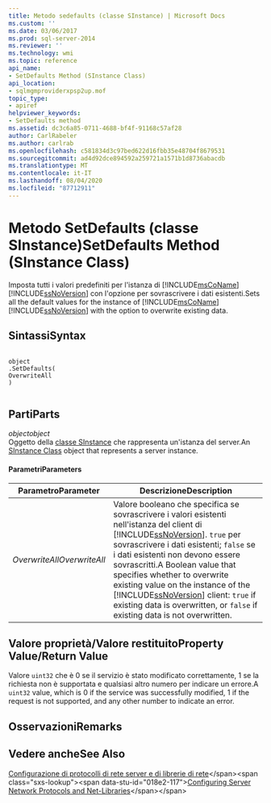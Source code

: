```yaml
---
title: Metodo sedefaults (classe SInstance) | Microsoft Docs
ms.custom: ''
ms.date: 03/06/2017
ms.prod: sql-server-2014
ms.reviewer: ''
ms.technology: wmi
ms.topic: reference
api_name:
- SetDefaults Method (SInstance Class)
api_location:
- sqlmgmproviderxpsp2up.mof
topic_type:
- apiref
helpviewer_keywords:
- SetDefaults method
ms.assetid: dc3c6a85-0711-4688-bf4f-91168c57af28
author: CarlRabeler
ms.author: carlrab
ms.openlocfilehash: c581834d3c97bed622d16fbb35e48704f8679531
ms.sourcegitcommit: ad4d92dce894592a259721a1571b1d8736abacdb
ms.translationtype: MT
ms.contentlocale: it-IT
ms.lasthandoff: 08/04/2020
ms.locfileid: "87712911"
---
```

# <a name="setdefaults-method-sinstance-class"></a><span data-ttu-id="018e2-102">Metodo SetDefaults (classe SInstance)</span><span class="sxs-lookup"><span data-stu-id="018e2-102">SetDefaults Method (SInstance Class)</span></span>
  <span data-ttu-id="018e2-103">Imposta tutti i valori predefiniti per l'istanza di [!INCLUDE[msCoName](../../../includes/msconame-md.md)] [!INCLUDE[ssNoVersion](../../../includes/ssnoversion-md.md)] con l'opzione per sovrascrivere i dati esistenti.</span><span class="sxs-lookup"><span data-stu-id="018e2-103">Sets all the default values for the instance of [!INCLUDE[msCoName](../../../includes/msconame-md.md)] [!INCLUDE[ssNoVersion](../../../includes/ssnoversion-md.md)] with the option to overwrite existing data.</span></span>  
  
## <a name="syntax"></a><span data-ttu-id="018e2-104">Sintassi</span><span class="sxs-lookup"><span data-stu-id="018e2-104">Syntax</span></span>  
  
```  
  
object  
.SetDefaults(  
OverwriteAll  
)  
  
```  
  
## <a name="parts"></a><span data-ttu-id="018e2-105">Parti</span><span class="sxs-lookup"><span data-stu-id="018e2-105">Parts</span></span>  
 <span data-ttu-id="018e2-106">*object*</span><span class="sxs-lookup"><span data-stu-id="018e2-106">*object*</span></span>  
 <span data-ttu-id="018e2-107">Oggetto della [classe SInstance](sinstance-class.md) che rappresenta un'istanza del server.</span><span class="sxs-lookup"><span data-stu-id="018e2-107">An [SInstance Class](sinstance-class.md) object that represents a server instance.</span></span>  
  
#### <a name="parameters"></a><span data-ttu-id="018e2-108">Parametri</span><span class="sxs-lookup"><span data-stu-id="018e2-108">Parameters</span></span>  
  
|<span data-ttu-id="018e2-109">Parametro</span><span class="sxs-lookup"><span data-stu-id="018e2-109">Parameter</span></span>|<span data-ttu-id="018e2-110">Descrizione</span><span class="sxs-lookup"><span data-stu-id="018e2-110">Description</span></span>|  
|---------------|-----------------|  
|<span data-ttu-id="018e2-111">*OverwriteAll*</span><span class="sxs-lookup"><span data-stu-id="018e2-111">*OverwriteAll*</span></span>|<span data-ttu-id="018e2-112">Valore booleano che specifica se sovrascrivere i valori esistenti nell'istanza del client di [!INCLUDE[ssNoVersion](../../../includes/ssnoversion-md.md)]. `true` per sovrascrivere i dati esistenti; `false` se i dati esistenti non devono essere sovrascritti.</span><span class="sxs-lookup"><span data-stu-id="018e2-112">A Boolean value that specifies whether to overwrite existing value on the instance of the [!INCLUDE[ssNoVersion](../../../includes/ssnoversion-md.md)] client: `true` if existing data is overwritten, or `false` if existing data is not overwritten.</span></span>|  
  
## <a name="property-valuereturn-value"></a><span data-ttu-id="018e2-113">Valore proprietà/Valore restituito</span><span class="sxs-lookup"><span data-stu-id="018e2-113">Property Value/Return Value</span></span>  
 <span data-ttu-id="018e2-114">Valore `uint32` che è 0 se il servizio è stato modificato correttamente, 1 se la richiesta non è supportata e qualsiasi altro numero per indicare un errore.</span><span class="sxs-lookup"><span data-stu-id="018e2-114">A `uint32` value, which is 0 if the service was successfully modified, 1 if the request is not supported, and any other number to indicate an error.</span></span>  
  
## <a name="remarks"></a><span data-ttu-id="018e2-115">Osservazioni</span><span class="sxs-lookup"><span data-stu-id="018e2-115">Remarks</span></span>  
  
## <a name="see-also"></a><span data-ttu-id="018e2-116">Vedere anche</span><span class="sxs-lookup"><span data-stu-id="018e2-116">See Also</span></span>  
 <span data-ttu-id="018e2-117">[Configurazione di protocolli di rete server e di librerie di rete](https://msdn.microsoft.com/library/ms177485\(v=sql.100\).aspx)</span><span class="sxs-lookup"><span data-stu-id="018e2-117">[Configuring Server Network Protocols and Net-Libraries](https://msdn.microsoft.com/library/ms177485\(v=sql.100\).aspx)</span></span>  
  
  
